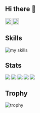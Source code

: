 ## Hi there 👋

<p align="left">
  <a href="https://github.com/ko52">
    <img height="20" src="https://komarev.com/ghpvc/?username=ko52" />
  </a>
  <a href="https://github.com/ko52">
    <img height="20" src="https://img.shields.io/github/followers/ko52?label=follow&logo=github&style=flat" />
  </a>
</p>

<!-- 3. 好きな技術スタックに変更 -->
<!-- ライトモート：theme=light, ダークモート：theme=dark -->
<!-- アイコンの選択肢一覧：https://arc.net/l/quote/zizyykfh -->
## Skills
<img alt="my skills" src="https://skillicons.dev/icons?theme=dark&perline=7&i=html,css,js,vue,react,figma,python,ruby,rails,postgres,vim,docker,aws,gcp,git,github,gitlab" />
<br>

## Stats
![](http://github-profile-summary-cards.vercel.app/api/cards/profile-details?username=ko52&theme=tokyonight)
![](http://github-profile-summary-cards.vercel.app/api/cards/repos-per-language?username=ko52&theme=tokyonight)
![](http://github-profile-summary-cards.vercel.app/api/cards/most-commit-language?username=ko52&theme=tokyonight)
![](http://github-profile-summary-cards.vercel.app/api/cards/stats?username=ko52&theme=tokyonight)
![](http://github-profile-summary-cards.vercel.app/api/cards/productive-time?username=ko52&theme=tokyonight&utcOffset=9)

## Trophy
![trophy](https://github-profile-trophy.vercel.app/?username=ko52&theme=tokyonight)
